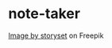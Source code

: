 # note-taker



<a href="https://www.freepik.com/free-vector/oops-404-error-with-broken-robot-concept-illustration_13315300.htm#query=404&position=1&from_view=search&track=sph">Image by storyset</a> on Freepik